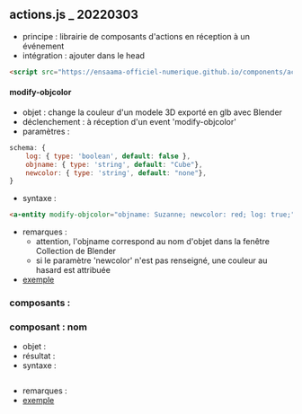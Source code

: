 ## actions.js _ 20220303
* principe : librairie de composants d'actions en réception à un événement
* intégration : ajouter dans le head
```html
<script src="https://ensaama-officiel-numerique.github.io/components/actions/actions.js"></script>
```

#### modify-objcolor
* objet : change la couleur d'un modele 3D exporté en glb avec Blender
* déclenchement : à réception d'un event 'modify-objcolor'
* paramètres :
```js
schema: {
    log: { type: 'boolean', default: false },
    objname: { type: 'string', default: "Cube"},
    newcolor: { type: 'string', default: "none"},
}
```
* syntaxe : 
```html
<a-entity modify-objcolor="objname: Suzanne; newcolor: red; log: true;"></a-entity>
```
* remarques : 
    - attention, l'objname correspond au nom d'objet dans la fenêtre Collection de Blender
    - si le paramètre 'newcolor' n'est pas renseigné, une couleur au hasard est attribuée
* [exemple](./modifiy-objcolor.html)


### composants : 

### composant : nom
* objet : 
* résultat : 
* syntaxe :  
```html     
```
* remarques : 
* [exemple]()